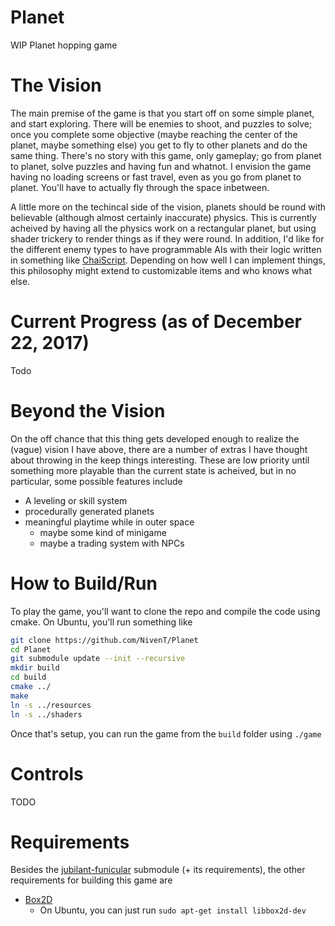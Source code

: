 # Planet
WIP Planet hopping game

# The Vision
The main premise of the game is that you start off on some simple planet, and start exploring. There will be enemies to shoot, and puzzles to solve; once you complete some objective (maybe reaching the center of the planet, maybe something else) you get to fly to other planets and do the same thing. There's no story with this game, only gameplay; go from planet to planet, solve puzzles and having fun and whatnot. I envision the game having no loading screens or fast travel, even as you go from planet to planet. You'll have to actually fly through the space inbetween.

A little more on the techincal side of the vision, planets should be round with believable (although almost certainly inaccurate) physics. This is currently acheived by having all the physics work on a rectangular planet, but using shader trickery to render things as if they were round. In addition, I'd like for the different enemy types to have programmable AIs with their logic written in something like [ChaiScript](https://github.com/ChaiScript/ChaiScript). Depending on how well I can implement things, this philosophy might extend to customizable items and who knows what else.

# Current Progress (as of December 22, 2017)
Todo

# Beyond the Vision
On the off chance that this thing gets developed enough to realize the (vague) vision I have above, there are a number of extras I have thought about throwing in the keep things interesting. These are low priority until something more playable than the current state is acheived, but in no particular, some possible features include

* A leveling or skill system
* procedurally generated planets
* meaningful playtime while in outer space
  * maybe some kind of minigame
  * maybe a trading system with NPCs

# How to Build/Run
To play the game, you'll want to clone the repo and compile the code using cmake. On Ubuntu, you'll run something like

```bash
git clone https://github.com/NivenT/Planet
cd Planet
git submodule update --init --recursive
mkdir build
cd build
cmake ../
make
ln -s ../resources
ln -s ../shaders
```

Once that's setup, you can run the game from the `build` folder using `./game`

# Controls
TODO

# Requirements
Besides the [jubilant-funicular](https://github.com/NivenT/jubilant-funicular) submodule (+ its requirements), the other requirements for building this game are

* [Box2D](https://github.com/erincatto/Box2D)
  * On Ubuntu, you can just run `sudo apt-get install libbox2d-dev`
